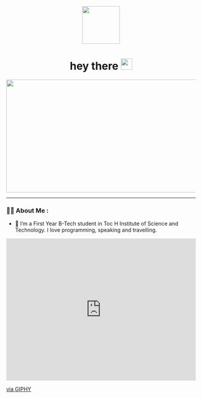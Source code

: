 <div id="header" align="center">
  <img src="https://media.giphy.com/media/M9gbBd9nbDrOTu1Mqx/giphy.gif" width="100"/>
  <h1>
  hey there
  <img src="https://media.giphy.com/media/hvRJCLFzcasrR4ia7z/giphy.gif" width="30px"/>
</h1>
</div>

<div align="center">
  <img src="https://media.giphy.com/media/dWesBcTLavkZuG35MI/giphy.gif" width="600" height="300"/>
</div>

---

### :woman_technologist: About Me :

- :telescope: I’m a First Year B-Tech student in Toc H Institute of Science and Technology.  I love programming, speaking and travelling.


<div style="width:100%;height:0;padding-bottom:75%;position:relative;"><iframe src="https://giphy.com/embed/oYQ9HRm5Mo7VXeMNVR" width="100%" height="100%" style="position:absolute" frameBorder="0" class="giphy-embed" allowFullScreen></iframe></div><p><a href="https://giphy.com/gifs/glitch-error-basic-oYQ9HRm5Mo7VXeMNVR">via GIPHY</a></p>
